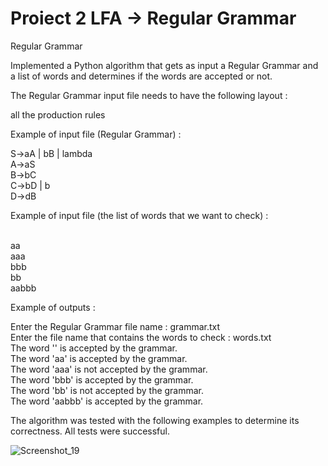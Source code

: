 # Proiect 2 LFA -> Regular Grammar
Regular Grammar

Implemented a Python algorithm that gets as input a Regular Grammar and a list of words and determines if the words are accepted or not. 

The Regular Grammar input file needs to have the following layout :

all the production rules

Example of input file (Regular Grammar) :

S->aA | bB | lambda \
A->aS \
B->bC \
C->bD | b \
D->dB

Example of input file (the list of words that we want to check) :

 \
aa \
aaa \
bbb \
bb \
aabbb

Example of outputs :

Enter the Regular Grammar file name : grammar.txt \
Enter the file name that contains the words to check : words.txt \
The word '' is accepted by the grammar. \
The word 'aa' is accepted by the grammar. \
The word 'aaa' is not accepted by the grammar. \
The word 'bbb' is accepted by the grammar. \
The word 'bb' is not accepted by the grammar. \
The word 'aabbb' is accepted by the grammar.


The algorithm was tested with the following examples to determine its correctness. All tests were successful.

![Screenshot_19](https://user-images.githubusercontent.com/105515716/230786352-cea1f7aa-0203-49ea-af84-3957201e514c.jpg)
